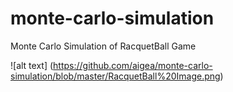 # monte-carlo-simulation
Monte Carlo Simulation of RacquetBall Game

![alt text] (https://github.com/aigea/monte-carlo-simulation/blob/master/RacquetBall%20Image.png)
